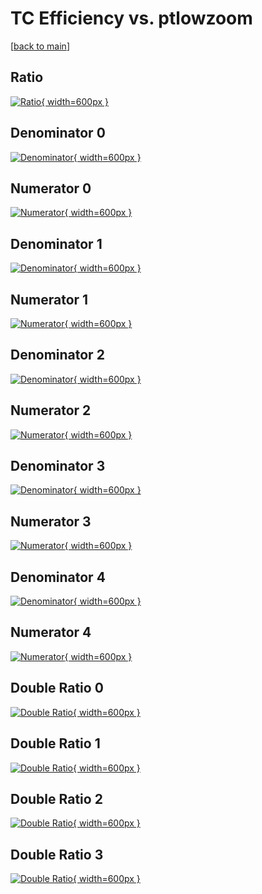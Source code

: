 # TC Efficiency vs. ptlowzoom

[[back to main](./)]



## Ratio

[![Ratio](../mtv/var/TC_loweta_13_0_eff_ptlowzoom.png){ width=600px }](../mtv/var/TC_loweta_13_0_eff_ptlowzoom.pdf)

## Denominator 0

[![Denominator](../mtv/den/TC_loweta_13_0_eff_ptlowzoom_den0.png){ width=600px }](../mtv/den/TC_loweta_13_0_eff_ptlowzoom_den0.pdf)

## Numerator 0

[![Numerator](../mtv/num/TC_loweta_13_0_eff_ptlowzoom_num0.png){ width=600px }](../mtv/num/TC_loweta_13_0_eff_ptlowzoom_num0.pdf)

## Denominator 1

[![Denominator](../mtv/den/TC_loweta_13_0_eff_ptlowzoom_den1.png){ width=600px }](../mtv/den/TC_loweta_13_0_eff_ptlowzoom_den1.pdf)

## Numerator 1

[![Numerator](../mtv/num/TC_loweta_13_0_eff_ptlowzoom_num1.png){ width=600px }](../mtv/num/TC_loweta_13_0_eff_ptlowzoom_num1.pdf)

## Denominator 2

[![Denominator](../mtv/den/TC_loweta_13_0_eff_ptlowzoom_den2.png){ width=600px }](../mtv/den/TC_loweta_13_0_eff_ptlowzoom_den2.pdf)

## Numerator 2

[![Numerator](../mtv/num/TC_loweta_13_0_eff_ptlowzoom_num2.png){ width=600px }](../mtv/num/TC_loweta_13_0_eff_ptlowzoom_num2.pdf)

## Denominator 3

[![Denominator](../mtv/den/TC_loweta_13_0_eff_ptlowzoom_den3.png){ width=600px }](../mtv/den/TC_loweta_13_0_eff_ptlowzoom_den3.pdf)

## Numerator 3

[![Numerator](../mtv/num/TC_loweta_13_0_eff_ptlowzoom_num3.png){ width=600px }](../mtv/num/TC_loweta_13_0_eff_ptlowzoom_num3.pdf)

## Denominator 4

[![Denominator](../mtv/den/TC_loweta_13_0_eff_ptlowzoom_den4.png){ width=600px }](../mtv/den/TC_loweta_13_0_eff_ptlowzoom_den4.pdf)

## Numerator 4

[![Numerator](../mtv/num/TC_loweta_13_0_eff_ptlowzoom_num4.png){ width=600px }](../mtv/num/TC_loweta_13_0_eff_ptlowzoom_num4.pdf)

## Double Ratio 0

[![Double Ratio](../mtv/ratio/TC_loweta_13_0_eff_ptlowzoom_ratio0.png){ width=600px }](../mtv/ratio/TC_loweta_13_0_eff_ptlowzoom_ratio0.pdf)

## Double Ratio 1

[![Double Ratio](../mtv/ratio/TC_loweta_13_0_eff_ptlowzoom_ratio1.png){ width=600px }](../mtv/ratio/TC_loweta_13_0_eff_ptlowzoom_ratio1.pdf)

## Double Ratio 2

[![Double Ratio](../mtv/ratio/TC_loweta_13_0_eff_ptlowzoom_ratio2.png){ width=600px }](../mtv/ratio/TC_loweta_13_0_eff_ptlowzoom_ratio2.pdf)

## Double Ratio 3

[![Double Ratio](../mtv/ratio/TC_loweta_13_0_eff_ptlowzoom_ratio3.png){ width=600px }](../mtv/ratio/TC_loweta_13_0_eff_ptlowzoom_ratio3.pdf)

